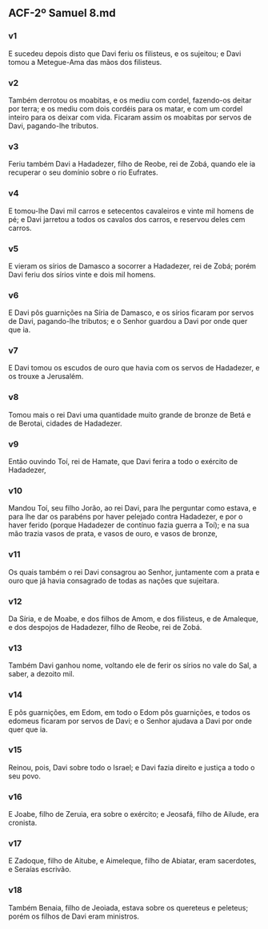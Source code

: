 ## ACF-2º Samuel 8.md
### v1
 E sucedeu depois disto que Davi feriu os filisteus, e os sujeitou; e Davi tomou a Metegue-Ama das mãos dos filisteus.
### v2
 Também derrotou os moabitas, e os mediu com cordel, fazendo-os deitar por terra; e os mediu com dois cordéis para os matar, e com um cordel inteiro para os deixar com vida. Ficaram assim os moabitas por servos de Davi, pagando-lhe tributos.
### v3
 Feriu também Davi a Hadadezer, filho de Reobe, rei de Zobá, quando ele ia recuperar o seu domínio sobre o rio Eufrates.
### v4
 E tomou-lhe Davi mil carros e setecentos cavaleiros e vinte mil homens de pé; e Davi jarretou a todos os cavalos dos carros, e reservou deles cem carros.
### v5
 E vieram os sírios de Damasco a socorrer a Hadadezer, rei de Zobá; porém Davi feriu dos sírios vinte e dois mil homens.
### v6
 E Davi pôs guarnições na Síria de Damasco, e os sírios ficaram por servos de Davi, pagando-lhe tributos; e o Senhor guardou a Davi por onde quer que ia.
### v7
 E Davi tomou os escudos de ouro que havia com os servos de Hadadezer, e os trouxe a Jerusalém.
### v8
 Tomou mais o rei Davi uma quantidade muito grande de bronze de Betá e de Berotai, cidades de Hadadezer.
### v9
 Então ouvindo Toí, rei de Hamate, que Davi ferira a todo o exército de Hadadezer,
### v10
 Mandou Toí, seu filho Jorão, ao rei Davi, para lhe perguntar como estava, e para lhe dar os parabéns por haver pelejado contra Hadadezer, e por o haver ferido (porque Hadadezer de contínuo fazia guerra a Toí); e na sua mão trazia vasos de prata, e vasos de ouro, e vasos de bronze,
### v11
 Os quais também o rei Davi consagrou ao Senhor, juntamente com a prata e ouro que já havia consagrado de todas as nações que sujeitara.
### v12
 Da Síria, e de Moabe, e dos filhos de Amom, e dos filisteus, e de Amaleque, e dos despojos de Hadadezer, filho de Reobe, rei de Zobá.
### v13
 Também Davi ganhou nome, voltando ele de ferir os sírios no vale do Sal, a saber, a dezoito mil.
### v14
 E pôs guarnições, em Edom, em todo o Edom pôs guarnições, e todos os edomeus ficaram por servos de Davi; e o Senhor ajudava a Davi por onde quer que ia.
### v15
 Reinou, pois, Davi sobre todo o Israel; e Davi fazia direito e justiça a todo o seu povo.
### v16
 E Joabe, filho de Zeruia, era sobre o exército; e Jeosafá, filho de Ailude, era cronista.
### v17
 E Zadoque, filho de Aitube, e Aimeleque, filho de Abiatar, eram sacerdotes, e Seraías escrivão.
### v18
 Também Benaia, filho de Jeoiada, estava sobre os quereteus e peleteus; porém os filhos de Davi eram ministros.
